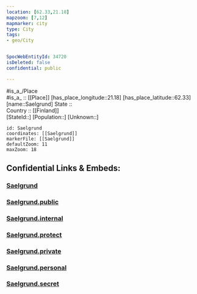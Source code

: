 ```yaml
---
location: [62.33,21.18] 
mapzoom: [7,12] 
mapmarker: city 
type: City
tags:
- geo/City


SpocWebEntityId: 34720
isDeleted: false
confidential: public

---
```

#is_a_/Place  
#is_a_ :: [[Place]] 
[has_place_longitude::21.18] 
[has_place_latitude::62.33] 
[name::Saelgrund] 
State ::  
Country :: [[Finland]]  
[StateId::] 
[Population::] 
[Unknown::] 


```leaflet
id: Saelgrund
coordinates: [[Saelgrund]] 
markerFile: [[Saelgrund]] 
defaultZoom: 11 
maxZoom: 18
```


## Confidential Links & Embeds: 

### [Saelgrund](/_Standards/Earth/Continent/Europe/Europe~North/Finland/City/Saelgrund.md) 

### [Saelgrund.public](/_public/Earth/Continent/Europe/Europe~North/Finland/City/Saelgrund.public.md) 

### [Saelgrund.internal](/_internal/Earth/Continent/Europe/Europe~North/Finland/City/Saelgrund.internal.md) 

### [Saelgrund.protect](/_protect/Earth/Continent/Europe/Europe~North/Finland/City/Saelgrund.protect.md) 

### [Saelgrund.private](/_private/Earth/Continent/Europe/Europe~North/Finland/City/Saelgrund.private.md) 

### [Saelgrund.personal](/_personal/Earth/Continent/Europe/Europe~North/Finland/City/Saelgrund.personal.md) 

### [Saelgrund.secret](/_secret/Earth/Continent/Europe/Europe~North/Finland/City/Saelgrund.secret.md)

